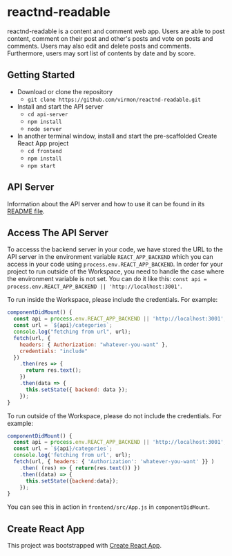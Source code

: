 # reactnd-readable

reactnd-readable is a content and comment web app. Users are able to post content, comment on their post and other's posts and vote on posts and comments. Users may also edit and delete posts and comments. Furthermore, users may sort list of contents by date and by score.

## Getting Started

* Download or clone the repository
    - `git clone https://github.com/virmon/reactnd-readable.git`
* Install and start the API server
    - `cd api-server`
    - `npm install`
    - `node server`
* In another terminal window, install and start the pre-scaffolded Create React App project
    - `cd frontend`
    - `npm install`
    - `npm start`

## API Server

Information about the API server and how to use it can be found in its [README file](api-server/README.md).

## Access The API Server

To accesss the backend server in your code, we have stored the URL to the API server in the environment variable `REACT_APP_BACKEND` which you can access in your code using `process.env.REACT_APP_BACKEND`. In order for your project to run outside of the Workspace, you need to handle the case where the environment variable is not set. You can do it like this: `const api = process.env.REACT_APP_BACKEND || 'http://localhost:3001'`. 

To run inside the Workspace, please include the credentials. For example:

  ```js
  componentDidMount() {
    const api = process.env.REACT_APP_BACKEND || 'http://localhost:3001';
    const url = `${api}/categories`;
    console.log("fetching from url", url);
    fetch(url, {
      headers: { Authorization: "whatever-you-want" },
      credentials: "include"
    })
      .then(res => {
        return res.text();
      })
      .then(data => {
        this.setState({ backend: data });
      });
  }
  ```

To run outside of the Workspace, please do not include the credentials. For example:

  ```js
  componentDidMount() {
    const api = process.env.REACT_APP_BACKEND || 'http://localhost:3001';
    const url = `${api}/categories`;
    console.log('fetching from url', url);
    fetch(url, { headers: { 'Authorization': 'whatever-you-want' }} )
      .then( (res) => { return(res.text()) })
      .then((data) => {
        this.setState({backend:data});
      });
  }
  ```

You can see this in action in `frontend/src/App.js` in `componentDidMount`.

## Create React App
This project was bootstrapped with [Create React App](https://github.com/facebook/create-react-app).
